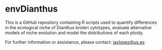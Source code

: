 # envDianthus
This is a GitHub repository containing R scripts used to quantify differences in the ecological niche of Dianthus broteri cytotypes, evaluate alternative models of niche evolution and model the distributions of each ploidy.

For further information or assistance, please contact: javlopez@us.es
